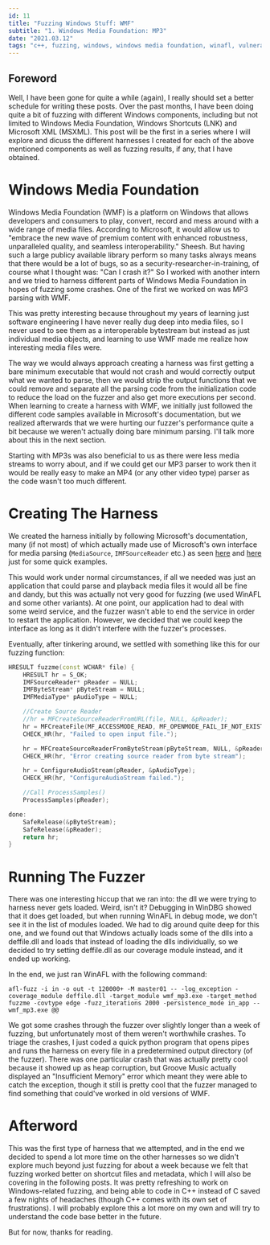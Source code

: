 ```yaml
---
id: 11
title: "Fuzzing Windows Stuff: WMF"
subtitle: "1. Windows Media Foundation: MP3"
date: "2021.03.12"
tags: "c++, fuzzing, windows, windows media foundation, winafl, vulnerability research"
---
```


## Foreword
Well, I have been gone for quite a while (again), I really should set a better schedule for writing these posts. Over the past months, I have been doing quite a bit of fuzzing with different Windows components, including but not limited to Windows Media Foundation, Windows Shortcuts (LNK) and Microsoft XML (MSXML). This post will be the first in a series where I will explore and dicuss the different harnesses I created for each of the above mentioned components as well as fuzzing results, if any, that I have obtained.

# Windows Media Foundation
Windows Media Foundation (WMF) is a platform on Windows that allows developers and consumers to play, convert, record and mess around with a wide range of media files. According to Microsoft, it would allow us to "embrace the new wave of premium content with enhanced robustness, unparalleled quality, and seamless interoperability." Sheesh. But having such a large publicy available library perform so many tasks always means that there would be a lot of bugs, so as a security-researcher-in-training, of course what I thought was: "Can I crash it?" So I worked with another intern and we tried to harness different parts of Windows Media Foundation in hopes of fuzzing some crashes. One of the first we worked on was MP3 parsing with WMF.

This was pretty interesting because throughout my years of learning just software engineering I have never really dug deep into media files, so I never used to see them as a interoperable bytestream but instead as just individual media objects, and learning to use WMF made me realize how interesting media files were.

The way we would always approach creating a harness was first getting a bare minimum executable that would not crash and would correctly output what we wanted to parse, then we would strip the output functions that we could remove and separate all the parsing code from the initialization code to reduce the load on the fuzzer and also get more executions per second. When learning to create a harness with WMF, we initially just followed the different code samples available in Microsoft's documentation, but we realized afterwards that we were hurting our fuzzer's performance quite a bit because we weren't actually doing bare minimum parsing. I'll talk more about this in the next section.

Starting with MP3s was also beneficial to us as there were less media streams to worry about, and if we could get our MP3 parser to work then it would be really easy to make an MP4 (or any other video type) parser as the code wasn't too much different.

# Creating The Harness
We created the harness initially by following Microsoft's documentation, many (if not most) of which actually made use of Microsoft's own interface for media parsing (`MediaSource`, `IMFSourceReader` etc.) as seen [here](https://docs.microsoft.com/en-us/windows/win32/medfound/player-cpp) and [here](https://docs.microsoft.com/en-us/windows/win32/medfound/audio-clip-sample) just for some quick examples.

This would work under normal circumstances, if all we needed was just an application that could parse and playback media files it would all be fine and dandy, but this was actually not very good for fuzzing (we used WinAFL and some other variants). At one point, our application had to deal with some weird service, and the fuzzer wasn't able to end the service in order to restart the application. However, we decided that we could keep the interface as long as it didn't interfere with the fuzzer's processes.

Eventually, after tinkering around, we settled with something like this for our fuzzing function:
```c++
HRESULT fuzzme(const WCHAR* file) {
    HRESULT hr = S_OK;
    IMFSourceReader* pReader = NULL;
    IMFByteStream* pByteStream = NULL;
    IMFMediaType* pAudioType = NULL;

    //Create Source Reader
    //hr = MFCreateSourceReaderFromURL(file, NULL, &pReader);
    hr = MFCreateFile(MF_ACCESSMODE_READ, MF_OPENMODE_FAIL_IF_NOT_EXIST, MF_FILEFLAGS_NONE, file, &pByteStream);
    CHECK_HR(hr, "Failed to open input file.");

    hr = MFCreateSourceReaderFromByteStream(pByteStream, NULL, &pReader);
    CHECK_HR(hr, "Error creating source reader from byte stream");

    hr = ConfigureAudioStream(pReader, &pAudioType);
    CHECK_HR(hr, "ConfigureAudioStream failed.");

    //Call ProcessSamples()
    ProcessSamples(pReader);

done:
    SafeRelease(&pByteStream);
    SafeRelease(&pReader);
    return hr;
}
```

# Running The Fuzzer
There was one interesting hiccup that we ran into: the dll we were trying to harness never gets loaded. Weird, isn't it? Debugging in WinDBG showed that it does get loaded, but when running WinAFL in debug mode, we don't see it in the list of modules loaded. We had to dig around quite deep for this one, and we found out that Windows actually loads some of the dlls into a deffile.dll and loads that instead of loading the dlls individually, so we decided to try setting deffile.dll as our coverage module instead, and it ended up working.

In the end, we just ran WinAFL with the following command:
```
afl-fuzz -i in -o out -t 120000+ -M master01 -- -log_exception -coverage_module deffile.dll -target_module wmf_mp3.exe -target_method fuzzme -covtype edge -fuzz_iterations 2000 -persistence_mode in_app -- wmf_mp3.exe @@
```

We got some crashes through the fuzzer over slightly longer than a week of fuzzing, but unfortunately most of them weren't worthwhile crashes. To triage the crashes, I just coded a quick python program that opens pipes and runs the harness on every file in a predetermined output directory (of the fuzzer). There was one particular crash that was actually pretty cool because it showed up as heap corruption, but Groove Music actually displayed an "Insufficient Memory" error which meant they were able to catch the exception, though it still is pretty cool that the fuzzer managed to find something that could've worked in old versions of WMF.

# Afterword
This was the first type of harness that we attempted, and in the end we decided to spend a lot more time on the other harnesses so we didn't explore much beyond just fuzzing for about a week because we felt that fuzzing worked better on shortcut files and metadata, which I will also be covering in the following posts. It was pretty refreshing to work on Windows-related fuzzing, and being able to code in C++ instead of C saved a few nights of headaches (though C++ comes with its own set of frustrations). I will probably explore this a lot more on my own and will try to understand the code base better in the future.

But for now, thanks for reading.